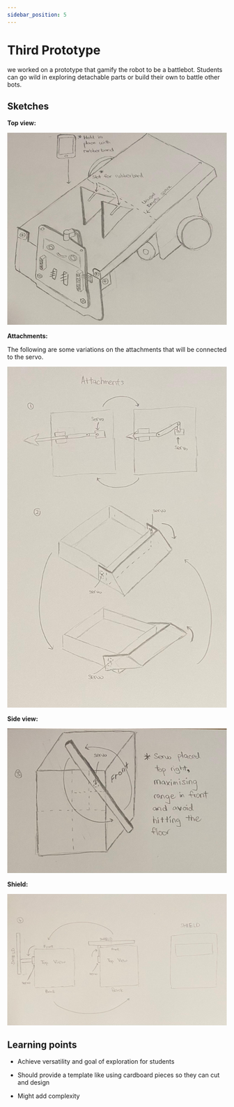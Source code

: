 ```yaml
---
sidebar_position: 5
---
```



# Third Prototype

we worked on a prototype that gamify the robot to be a battlebot. Students can go wild in exploring detachable parts or build their own to battle other bots.


## Sketches

**Top view:**

![Top view](/img/third-draft/top.jpeg)

**Attachments:**

The following are some variations on the attachments that will be connected to the servo.

![Attachment](/img/third-draft/attachments.jpeg)

**Side view:**

![Side](/img/third-draft/side.jpeg)

**Shield:**

![Shield](/img/third-draft/shield.jpeg)

## Learning points

- Achieve versatility and goal of exploration for students 

- Should provide a template like using cardboard pieces so they can cut and design 

- Might add complexity 
